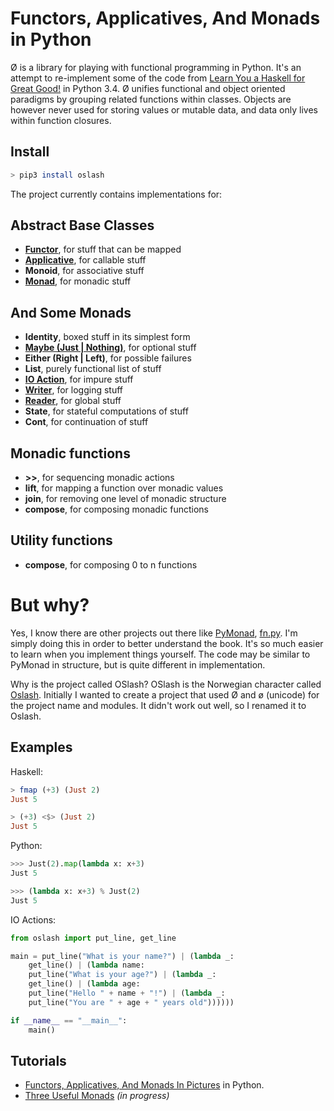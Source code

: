 # Functors, Applicatives, And Monads in Python

Ø is a library for playing with functional programming in Python. It's
an attempt to re-implement some of the code from
[Learn You a Haskell for Great Good!](http://learnyouahaskell.com/) in
Python 3.4. Ø unifies functional and object oriented paradigms by
grouping related functions within classes. Objects are however never
used for storing values or mutable data, and data only lives within
function closures.

## Install

```bash
> pip3 install oslash
```

The project currently contains implementations for:

## Abstract Base Classes

 - **[Functor](https://github.com/dbrattli/OSlash/wiki/Functors,-Applicatives,-And-Monads-In-Pictures#functors)**, for stuff that can be mapped
 - **[Applicative](https://github.com/dbrattli/OSlash/wiki/Functors,-Applicatives,-And-Monads-In-Pictures#applicatives)**, for callable stuff
 - **Monoid**, for associative stuff
 - **[Monad](https://github.com/dbrattli/OSlash/wiki/Functors,-Applicatives,-And-Monads-In-Pictures#monads)**, for monadic stuff

## And Some Monads

 - **Identity**, boxed stuff in its simplest form
 - **[Maybe (Just | Nothing)](https://github.com/dbrattli/oslash/wiki/Functors,-Applicatives,-And-Monads-In-Pictures)**, for optional stuff
 - **Either (Right | Left)**, for possible failures
 - **List**, purely functional list of stuff
 - **[IO Action](https://github.com/dbrattli/OSlash/wiki/Functors,-Applicatives,-And-Monads-In-Pictures#io-monad)**, for impure stuff
 - **[Writer](https://github.com/dbrattli/OSlash/wiki/Three-Useful-Monads#the-writer-monad)**, for logging stuff
 - **[Reader](https://github.com/dbrattli/OSlash/wiki/Three-Useful-Monads#the-reader-monad)**, for global stuff
 - **State**, for stateful computations of stuff
 - **Cont**, for continuation of stuff

## Monadic functions

- **>>**, for sequencing monadic actions
- **lift**, for mapping a function over monadic values
- **join**, for removing one level of monadic structure
- **compose**, for composing monadic functions

## Utility functions

 - **compose**, for composing 0 to n functions


# But why?

Yes, I know there are other projects out there like
[PyMonad](https://bitbucket.org/jason_delaat/pymonad/),
[fn.py](https://github.com/kachayev/fn.py). I'm simply doing this in order to
better understand the book. It's so much easier to learn when you implement
things yourself. The code may be similar to PyMonad in structure, but is
quite different in implementation.

Why is the project called OSlash? OSlash is the Norwegian character called
[Oslash](http://en.wikipedia.org/wiki/Ø). Initially I wanted to create a
project that used Ø and ø (unicode) for the project name and modules. It didn't
work out well, so I renamed it to Oslash.

## Examples

Haskell:
```haskell
> fmap (+3) (Just 2)
Just 5

> (+3) <$> (Just 2)
Just 5
```

Python:
```python
>>> Just(2).map(lambda x: x+3)
Just 5

>>> (lambda x: x+3) % Just(2)
Just 5

```

IO Actions:

```python
from oslash import put_line, get_line

main = put_line("What is your name?") | (lambda _:
    get_line() | (lambda name:
    put_line("What is your age?") | (lambda _:
    get_line() | (lambda age:
    put_line("Hello " + name + "!") | (lambda _:
    put_line("You are " + age + " years old"))))))

if __name__ == "__main__":
    main()
```

## Tutorials

* [Functors, Applicatives, And Monads In Pictures](https://github.com/dbrattli/oslash/wiki/Functors,-Applicatives,-And-Monads-In-Pictures) in Python.
* [Three Useful Monads](https://github.com/dbrattli/OSlash/wiki/Three-Useful-Monads) _(in progress)_
